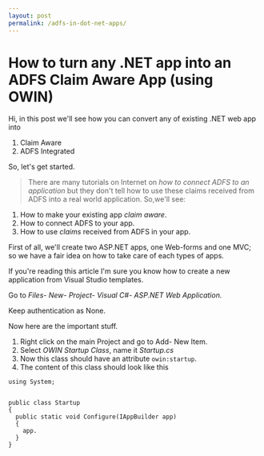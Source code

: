```yaml
---
layout: post
permalink: /adfs-in-dot-net-apps/
---
```


How to turn any .NET app into an ADFS Claim Aware App (using OWIN) 
===
Hi, in this post we'll see how you can convert any of existing .NET web app into 
1. Claim Aware
2. ADFS Integrated

So, let's get started. 

>There are many tutorials on Internet on _how to connect ADFS to an application_ but they don't tell how to use these claims received from ADFS into a real world application.
So,we'll see:
1. How to make your existing app _claim aware_. 
2. How to connect ADFS to your app. 
3. How to use _claims_ received from ADFS in your app. 

First of all, we'll create two ASP.NET apps, one Web-forms and one MVC; so we have a fair idea on how to take care of each types of apps. 

If you're reading this article I'm sure you know how to create a new application from Visual Studio templates. 

Go to _Files- New- Project- Visual C#- ASP.NET Web Application._

Keep authentication as None. 

Now here are the important stuff. 
1. Right click on the main Project and go to Add- New Item. 
2. Select _OWIN Startup Class_, name it _Startup.cs_
3. Now this class should have an attribute `owin:startup`. 
4. The content of this class should look like this

````
using System;


public class Startup
{
  public static void Configure(IAppBuilder app)
  {
    app. 
  }
} 
````


